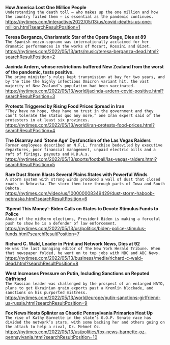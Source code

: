 **How America Lost One Million People**\
`Understanding the death toll — who makes up the one million and how the country failed them — is essential as the pandemic continues.`\
https://nytimes.com/interactive/2022/05/13/us/covid-deaths-us-one-million.html?searchResultPosition=1

**Teresa Berganza, Charismatic Star of the Opera Stage, Dies at 89**\
`The Spanish mezzo-soprano was internationally acclaimed for her dramatic performances in the works of Mozart, Rossini and Bizet.`\
https://nytimes.com/2022/05/13/arts/music/teresa-berganza-dead.html?searchResultPosition=2

**Jacinda Ardern, whose restrictions buffered New Zealand from the worst of the pandemic, tests positive.**\
`The prime minister’s rules kept transmission at bay for two years, and by the time the highly infectious Omicron variant hit, the vast majority of New Zealand’s population had been vaccinated.`\
https://nytimes.com/2022/05/13/world/jacinda-ardern-covid-positive.html?searchResultPosition=3

**Protests Triggered by Rising Food Prices Spread in Iran**\
`“They have no hope, they have no trust in the government and they can’t tolerate the status quo any more,” one Iran expert said of the protesters in at least six provinces.`\
https://nytimes.com/2022/05/13/world/iran-protests-food-prices.html?searchResultPosition=4

**The Disarray and ‘Stone Age’ Dysfunction of the Las Vegas Raiders**\
`Former employees described an N.F.L. franchise bedeviled by executive departures, poor financial management, unpaid electric bills and a raft of firings, payouts and N.D.A.s.`\
https://nytimes.com/2022/05/13/sports/football/las-vegas-raiders.html?searchResultPosition=5

**Rare Dust Storm Blasts Several Plains States with Powerful Winds**\
`A storm system with strong winds produced a wall of dust that closed roads in Nebraska. The storm then tore through parts of Iowa and South Dakota.`\
https://nytimes.com/video/us/100000008349429/dust-storm-haboob-nebraska.html?searchResultPosition=6

**‘Spend This Money’: Biden Calls on States to Devote Stimulus Funds to Police**\
`Ahead of the midterm elections, President Biden is making a forceful push to show he is a defender of law enforcement.`\
https://nytimes.com/2022/05/13/us/politics/biden-police-stimulus-funds.html?searchResultPosition=7

**Richard C. Wald, Leader in Print and Network News, Dies at 92**\
`He was the last managing editor of The New York Herald Tribune. When that newspaper folded, he went on to top jobs with NBC and ABC News.`\
https://nytimes.com/2022/05/13/business/media/richard-c-wald-dead.html?searchResultPosition=8

**West Increases Pressure on Putin, Including Sanctions on Reputed Girlfriend**\
`The Russian leader was challenged by the prospect of an enlarged NATO, plans to get Ukrainian grain exports past a Kremlin blockade, and sanctions on his purported mistress.`\
https://nytimes.com/2022/05/13/world/europe/putin-sanctions-girlfriend-us-russia.html?searchResultPosition=9

**Fox News Hosts Splinter as Chaotic Pennsylvania Primaries Heat Up**\
`The rise of Kathy Barnette in the state’s G.O.P. Senate race has divided the network’s stars, with some backing her and others going on the attack to help a rival, Dr. Mehmet Oz.`\
https://nytimes.com/2022/05/13/us/politics/fox-news-barnette-oz-pennsylvania.html?searchResultPosition=10

